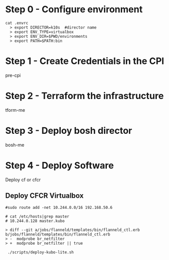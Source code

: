 # Step 0 - Configure environment 

```
cat .envrc
  > export DIRECTOR=k10s  #director name
  > export ENV_TYPE=virtualbox
  > export ENV_DIR=$PWD/environments
  > export PATH=$PATH:bin
```

# Step 1 - Create Credentials in the CPI
pre-cpi

# Step 2 - Terraform the infrastructure
tform-me

# Step 3 - Deploy bosh director
bosh-me

# Step 4 - Deploy Software
Deploy cf or cfcr

## Deploy CFCR Virtualbox

```
#sudo route add -net 10.244.0.0/16 192.168.50.6

# cat /etc/hosts|grep master
# 10.244.0.128 master.kubo

> diff --git a/jobs/flanneld/templates/bin/flanneld_ctl.erb b/jobs/flanneld/templates/bin/flanneld_ctl.erb
> -  modprobe br_netfilter
> +  modprobe br_netfilter || true
```

```
 ./scripts/deploy-kubo-lite.sh
```

